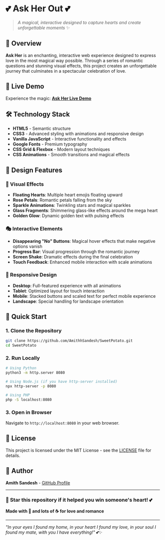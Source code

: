 # 💕 Ask Her Out 💕

> _A magical, interactive  designed to capture hearts and create unforgettable moments_ ✨

## 🌟 Overview

**Ask Her** is an enchanting, interactive web experience designed to express love in the most magical way possible. Through a series of romantic questions and stunning visual effects, this project creates an unforgettable journey that culminates in a spectacular celebration of love.

## 🚀 Live Demo

Experience the magic: [**Ask Her Live Demo**](https://babooo.netlify.app/)

## 🛠️ Technology Stack

- **HTML5** - Semantic structure
- **CSS3** - Advanced styling with animations and responsive design
- **Vanilla JavaScript** - Interactive functionality and effects
- **Google Fonts** - Premium typography
- **CSS Grid & Flexbox** - Modern layout techniques
- **CSS Animations** - Smooth transitions and magical effects

## 🎨 Design Features

### 🎪 Visual Effects

- **Floating Hearts**: Multiple heart emojis floating upward
- **Rose Petals**: Romantic petals falling from the sky
- **Sparkle Animations**: Twinkling stars and magical sparkles
- **Glass Fragments**: Shimmering glass-like effects around the mega heart
- **Golden Glow**: Dynamic golden text with pulsing effects

### 🎭 Interactive Elements

- **Disappearing "No" Buttons**: Magical hover effects that make negative options vanish
- **Progress Bar**: Visual progression through the romantic journey
- **Screen Shake**: Dramatic effects during the final celebration
- **Touch Feedback**: Enhanced mobile interaction with scale animations

### 📱 Responsive Design

- **Desktop**: Full-featured experience with all animations
- **Tablet**: Optimized layout for touch interaction
- **Mobile**: Stacked buttons and scaled text for perfect mobile experience
- **Landscape**: Special handling for landscape orientation

## 🚀 Quick Start

### 1. Clone the Repository

```bash
git clone https://github.com/AmithhSandesh/SweetPotato.git
cd SweetPotato
```

### 2. Run Locally

```bash
# Using Python
python3 -m http.server 8080

# Using Node.js (if you have http-server installed)
npx http-server -p 8080

# Using PHP
php -S localhost:8080
```

### 3. Open in Browser

Navigate to `http://localhost:8080` in your web browser.

## 📄 License

This project is licensed under the MIT License - see the [LICENSE](LICENSE) file for details.

## 💖 Author

**Amith Sandesh** - [GitHub Profile](https://github.com/AmithhSandesh)

---

### 🌟 Star this repository if it helped you win someone's heart! 💕

**Made with 💖 and lots of ☕ for love and romance**

---

_"In your eyes I found my home, in your heart I found my love, in your soul I found my mate, with you I have everything!"_ 💕✨

